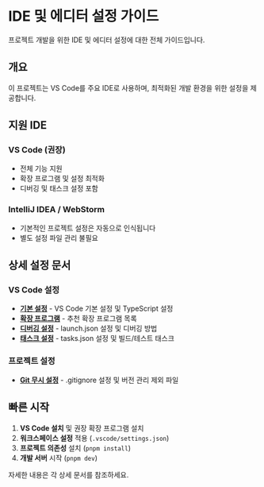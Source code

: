 # IDE 및 에디터 설정 가이드

프로젝트 개발을 위한 IDE 및 에디터 설정에 대한 전체 가이드입니다.

## 개요

이 프로젝트는 VS Code를 주요 IDE로 사용하며, 최적화된 개발 환경을 위한 설정을 제공합니다.

## 지원 IDE

### VS Code (권장)

- 전체 기능 지원
- 확장 프로그램 및 설정 최적화
- 디버깅 및 태스크 설정 포함

### IntelliJ IDEA / WebStorm

- 기본적인 프로젝트 설정은 자동으로 인식됩니다
- 별도 설정 파일 관리 불필요

## 상세 설정 문서

###  VS Code 설정

- **[기본 설정](./vscode-settings.md)** - VS Code 기본 설정 및 TypeScript 설정
- **[확장 프로그램](./vscode-extensions.md)** - 추천 확장 프로그램 목록
- **[디버깅 설정](./vscode-launch.md)** - launch.json 설정 및 디버깅 방법
- **[태스크 설정](./vscode-tasks.md)** - tasks.json 설정 및 빌드/테스트 태스크

###  프로젝트 설정

- **[Git 무시 설정](./project-gitignore.md)** - .gitignore 설정 및 버전 관리 제외 파일

## 빠른 시작

1. **VS Code 설치** 및 권장 확장 프로그램 설치
2. **워크스페이스 설정** 적용 (`.vscode/settings.json`)
3. **프로젝트 의존성** 설치 (`pnpm install`)
4. **개발 서버** 시작 (`pnpm dev`)

자세한 내용은 각 상세 문서를 참조하세요.
